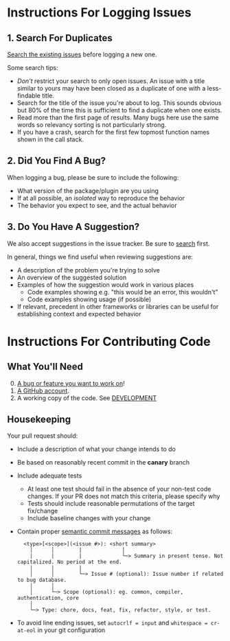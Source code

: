 # Instructions For Logging Issues

## 1. Search For Duplicates

[Search the existing issues](/search?type=Issues) before logging a new one.

Some search tips:
* *Don't* restrict your search to only open issues. An issue with a title similar to yours may have been closed as a duplicate of one with a less-findable title.
* Search for the title of the issue you're about to log. This sounds obvious but 80% of the time this is sufficient to find a duplicate when one exists.
* Read more than the first page of results. Many bugs here use the same words so relevancy sorting is not particularly strong.
* If you have a crash, search for the first few topmost function names shown in the call stack.

## 2. Did You Find A Bug?

When logging a bug, please be sure to include the following:

* What version of the package/plugin are you using
* If at all possible, an *isolated* way to reproduce the behavior
* The behavior you expect to see, and the actual behavior

## 3. Do You Have A Suggestion?

We also accept suggestions in the issue tracker. Be sure to [search](/search?q=is:issue) first.


In general, things we find useful when reviewing suggestions are:
* A description of the problem you're trying to solve
* An overview of the suggested solution
* Examples of how the suggestion would work in various places
  * Code examples showing e.g. "this would be an error, this wouldn't"
  * Code examples showing usage (if possible)
* If relevant, precedent in other frameworks or libraries can be useful for establishing context and expected behavior

# Instructions For Contributing Code

## What You'll Need

0. [A bug or feature you want to work on](/labels/help%20wanted)!
1. [A GitHub account](https://github.com/join).
2. A working copy of the code. See [DEVELOPMENT](/docs/DEVELOPMENT.md)

## Housekeeping

Your pull request should:

* Include a description of what your change intends to do
* Be based on reasonably recent commit in the **canary** branch
* Include adequate tests
    * At least one test should fail in the absence of your non-test code changes. If your PR does not match this criteria, please specify why
    * Tests should include reasonable permutations of the target fix/change
    * Include baseline changes with your change
* Contain proper [semantic commit messages](https://gist.github.com/joshbuchea/6f47e86d2510bce28f8e7f42ae84c716#gistcomment-3711094) as follows:

  ```
    <type>[<scope>](<issue #>): <short summary>
      │      │        |             │
      |      |        |             └─> Summary in present tense. Not capitalized. No period at the end.
      |      |        |
      │      │        └─> Issue # (optional): Issue number if related to bug database.
      │      │
      │      └─> Scope (optional): eg. common, compiler, authentication, core
      │
      └─> Type: chore, docs, feat, fix, refactor, style, or test.
  ```

* To avoid line ending issues, set `autocrlf = input` and `whitespace = cr-at-eol` in your git configuration
